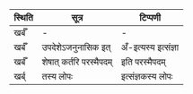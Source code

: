 | स्थिति | सूत्र | टिप्पणी |
| ----- | ------- | ------ |
| खर्बँ | - | - |
| खर्बँ | उपदेशेऽजनुनासिक इत् | अँ-इत्यस्य इत्संज्ञा |
| खर्बँ | शेषात् कर्तरि परस्मैपदम् | इति परस्मैपदम् |
| खर्ब् | तस्य लोपः | इत्संज्ञकस्य लोपः |
